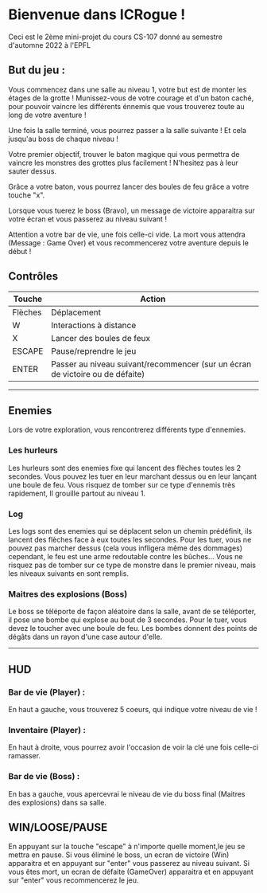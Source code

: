 # Bienvenue dans ICRogue ! 
Ceci est le 2ème mini-projet du cours CS-107 donné au semestre d'automne 2022 à l'EPFL
## But du jeu : 
Vous commencez dans une salle au niveau 1, votre but est de monter les étages de la grotte !
Munissez-vous de votre courage et d'un baton caché, pour pouvoir vaincre les différents énnemis que vous trouverez toute au long de votre aventure ! 

Une fois la salle terminé, vous pourrez passer a la salle suivante ! Et cela jusqu'au boss de chaque niveau !

Votre premier objectif, trouver le baton magique qui vous permettra de vaincre les monstres des grottes plus facilement ! N'hesitez pas à leur sauter dessus. 

Grâce a votre baton, vous pourrez lancer des boules de feu grâce a votre touche "x". 

Lorsque vous tuerez le boss (Bravo), un message de victoire apparaitra sur votre écran et vous passerez au niveau suivant !

Attention a votre bar de vie, une fois celle-ci vide. La mort vous attendra (Message : Game Over) et vous recommencerez votre aventure depuis le début !

## Contrôles

| Touche  | Action                                                                        |
|---------|-------------------------------------------------------------------------------|
| Flèches | Déplacement                                                                   |
| W       | Interactions à distance                                                       |
| X       | Lancer des boules de feux                                                     |
| ESCAPE  | Pause/reprendre le jeu                                                        |
| ENTER   | Passer au niveau suivant/recommencer (sur un écran de victoire ou de défaite) |

---

## Enemies
Lors de votre exploration, vous rencontrerez différents type d'ennemies. 

### Les hurleurs
Les hurleurs sont des enemies fixe qui lancent des flèches toutes les 2 secondes. Vous pouvez les tuer en leur marchant dessus ou en leur lançant une boule de feu.
Vous risquez de tomber sur ce type d'ennemis très rapidement, Il grouille partout au niveau 1.

### Log
Les logs sont des enemies qui se déplacent selon un chemin prédéfinit, ils lancent des flèches face à eux toutes les secondes. Pour les tuer, vous ne pouvez pas marcher dessus (cela vous infligera même des dommages) cependant, le feu est une arme redoutable contre les bûches...
Vous ne risquez pas de tomber sur ce type de monstre dans le premier niveau, mais les niveaux suivants en sont remplis.

### Maitres des explosions (Boss)
Le boss se téléporte de façon aléatoire dans la salle, avant de se téléporter, il pose une bombe qui explose au bout de 3 secondes. Pour le tuer, vous devez le toucher avec une boule de feu.
Les bombes donnent des points de dégâts dans un rayon d'une case autour d'elle.

---

## HUD

### Bar de vie (Player) : 
En haut a gauche, vous trouverez 5 coeurs, qui indique votre niveau de vie !

### Inventaire (Player) : 
En haut à droite, vous pourrez avoir l'occasion de voir la clé une fois celle-ci ramasser. 

### Bar de vie (Boss) : 
En bas a gauche, vous apercevrai le niveau de vie du boss final (Maitres des explosions) dans sa salle. 

## WIN/LOOSE/PAUSE
En appuyant sur la touche "escape" à n'importe quelle moment,le jeu se mettra en pause.
Si vous éliminé le boss, un ecran de victoire (Win) apparaitra et en appuyant sur "enter" vous passerez au niveau suivant.
Si vous êtes mort, un ecran de défaite (GameOver) apparaitra et en appuyant sur "enter" vous recommencerez le jeu.
